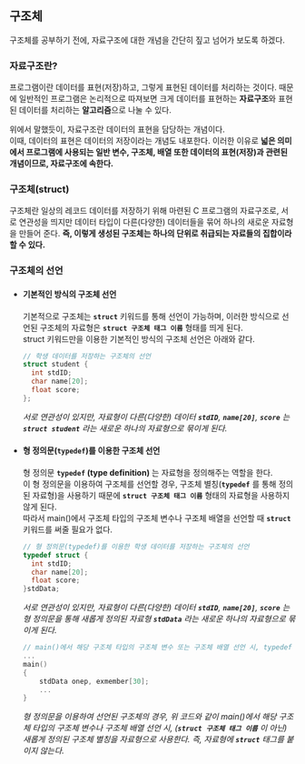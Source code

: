 ## 구조체
구조체를 공부하기 전에, 자료구조에 대한 개념을 간단히 짚고 넘어가 보도록 하겠다. 
### 자료구조란?
프로그램이란 데이터를 표현(저장)하고, 그렇게 표현된 데이터를 처리하는 것이다. 때문에 일반적인 프로그램은 논리적으로 따져보면 크게 데이터를 표현하는 **자료구조**와 표현된 데이터를 처리하는 **알고리즘**으로 나눌 수 있다. 

위에서 말했듯이, 자료구조란 데이터의 표현을 담당하는 개념이다. <br>이때, 데이터의 표현은 데이터의 저장이라는 개념도 내포한다.
이러한 이유로 **넓은 의미에서 프로그램에 사용되는 일반 변수, 구조체, 배열 또한 데이터의 표현(저장)과 관련된 개념이므로, 자료구조에 속한다.**

### 구조체(struct)
구조체란 일상의 레코드 데이터를 저장하기 위해 마련된 C 프로그램의 자료구조로, 서로 연관성을 띄지만 데이터 타입이 다른(다양한) 데이터들을 묶어 하나의 새로운 자료형을 만들어 준다. 
**즉, 이렇게 생성된 구조체는 하나의 단위로 취급되는 자료들의 집합이라 할 수 있다.**

### 구조체의 선언
- #### 기본적인 방식의 구조체 선언 <br>
  기본적으로 구조체는 **`struct`** 키워드를 통해 선언이 가능하며, 이러한 방식으로 선언된 구조체의 자료형은 **`struct 구조체 태그 이름`** 형태를 띄게 된다.    
  struct 키워드만을 이용한 기본적인 방식의 구조체 선언은 아래와 같다. 
  
  ```c 
  // 학생 데이터를 저장하는 구조체의 선언
  struct student {
    int stdID;
    char name[20];
    float score;
  };
  ```
  *서로 연관성이 있지만, 자료형이 다른(다양한) 데이터 **`stdID`**, **`name[20]`**, **`score`** 는 **`struct student`** 라는 새로운 하나의 자료형으로 묶이게 된다.*
  
- #### 형 정의문(**`typedef`**)를 이용한 구조체 선언 <br>
  형 정의문 **`typedef` (type definition)** 는 자료형을 정의해주는 역할을 한다.    
  이 형 정의문을 이용하여 구조체를 선언할 경우, 구조체 별칭(**`typedef`** 를 통해 정의된 자료형)을 사용하기 때문에 **`struct 구조체 태그 이름`** 형태의 자료형을 사용하지 않게 된다.   
  따라서 main()에서 구조체 타입의 구조체 변수나 구조체 배열을 선언할 때 **`struct`** 키워드를 써줄 필요가 없다. 
  
  ```c
  // 형 정의문(typedef)를 이용한 학생 데이터를 저장하는 구조체의 선언
  typedef struct {
    int stdID;
    char name[20];
    float score;
  }stdData;
  ```
  *서로 연관성이 있지만, 자료형이 다른(다양한) 데이터 **`stdID`**, **`name[20]`**, **`score`** 는 형 정의문을 통해 새롭게 정의된 자료형 **`stdData`** 라는 새로운 하나의 자료형으로 묶이게 된다.*<br>
  ```c
  // main()에서 해당 구조체 타입의 구조체 변수 또는 구조체 배열 선언 시, typedef 로 새롭게 정의한 자료형을 이용하여 선언한다. 
  ...
  main()
  { 
      stdData onep, exmember[30];
      ...
  }
  ```
  *형 정의문을 이용하여 선언된 구조체의 경우, 위 코드와 같이 main()에서 해당 구조체 타입의 구조체 변수나 구조체 배열 선언 시, (**`struct 구조체 태그 이름`** 이 아닌) 새롭게 정의된 구조체 별칭을 자료형으로 사용한다. 즉, 자료형에 **`struct`** 태그를 붙이지 않는다.*
  
  
  
